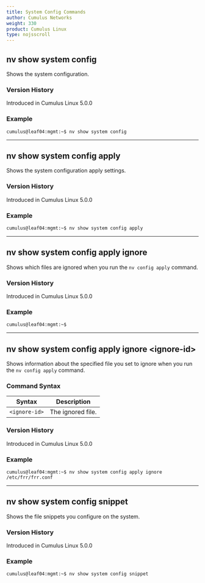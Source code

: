 ```yaml
---
title: System Config Commands
author: Cumulus Networks
weight: 330
product: Cumulus Linux
type: nojsscroll
---
```

## nv show system config

Shows the system configuration.

### Version History

Introduced in Cumulus Linux 5.0.0

### Example

```
cumulus@leaf04:mgmt:~$ nv show system config
```

- - -

## nv show system config apply

Shows the system configuration apply settings.

### Version History

Introduced in Cumulus Linux 5.0.0

### Example

```
cumulus@leaf04:mgmt:~$ nv show system config apply
```

- - -

## nv show system config apply ignore

Shows which files are ignored when you run the `nv config apply` command.

### Version History

Introduced in Cumulus Linux 5.0.0

### Example

```
cumulus@leaf04:mgmt:~$ 
```

- - -

## nv show system config apply ignore \<ignore-id\>

Shows information about the specified file you set to ignore when you run the `nv config apply` command.

### Command Syntax

| Syntax |  Description   |
| --------- | -------------- |
| `<ignore-id>` | The ignored file. |

### Version History

Introduced in Cumulus Linux 5.0.0

### Example

```
cumulus@leaf04:mgmt:~$ nv show system config apply ignore /etc/frr/frr.conf
```

- - -

## nv show system config snippet

Shows the file snippets you configure on the system.

### Version History

Introduced in Cumulus Linux 5.0.0

### Example

```
cumulus@leaf04:mgmt:~$ nv show system config snippet
```
